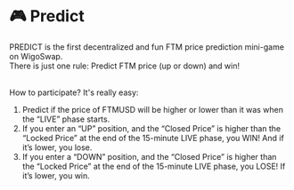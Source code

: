 # 🎮 Predict

PREDICT is the first decentralized and fun FTM price prediction mini-game on WigoSwap.\
There is just one rule: Predict FTM price (up or down) and win!

\
How to participate? It's really easy:

1. Predict if the price of FTMUSD will be higher or lower than it was when the “LIVE” phase starts.
2. If you enter an “UP” position, and the “Closed Price” is higher than the “Locked Price” at the end of the 15-minute LIVE phase, you WIN! And if it’s lower, you lose.
3. If you enter a “DOWN” position, and the “Closed Price” is higher than the “Locked Price” at the end of the 15-minute LIVE phase, you LOSE! If it’s lower, you win.
